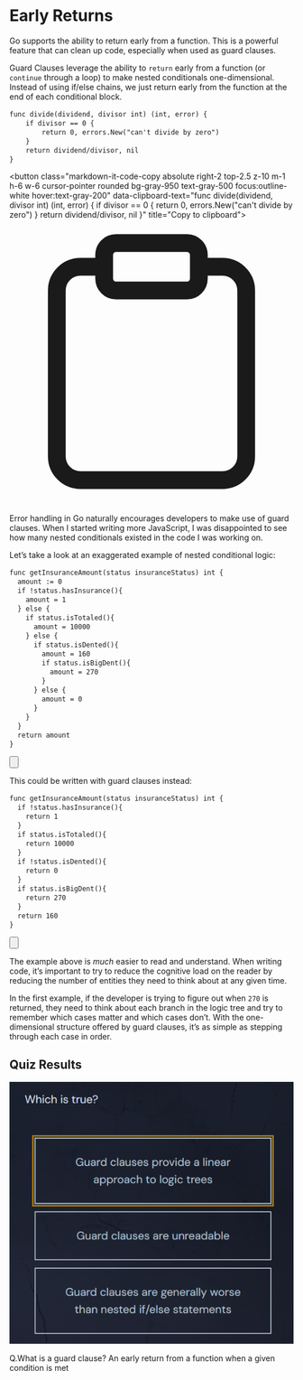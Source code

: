 <h1>Early Returns</h1>
<p>Go supports the ability to return early from a function. This is a powerful feature that can clean up code, especially when used as guard clauses.</p>
<p>Guard Clauses leverage the ability to <code>return</code> early from a function (or <code>continue</code> through a loop) to make nested conditionals one-dimensional. Instead of using if/else chains, we just return early from the function at the end of each conditional block.</p>

<div style="position: relative; isolation: isolate;">
  <pre class="language-go" tabindex="0"><code class="language-go"><span class="token tag">func</span> <span class="token function">divide</span><span class="token punctuation">(</span>dividend<span class="token punctuation">,</span> divisor <span class="token builtin">int</span><span class="token punctuation">)</span> <span class="token punctuation">(</span><span class="token builtin">int</span><span class="token punctuation">,</span> <span class="token builtin">error</span><span class="token punctuation">)</span> <span class="token punctuation">{</span>
	<span class="token keyword keyword-if">if</span> divisor <span class="token operator">==</span> <span class="token number">0</span> <span class="token punctuation">{</span>
		<span class="token keyword keyword-return">return</span> <span class="token number">0</span><span class="token punctuation">,</span> errors<span class="token punctuation">.</span><span class="token function">New</span><span class="token punctuation">(</span><span class="token string">"can't divide by zero"</span><span class="token punctuation">)</span>
	<span class="token punctuation">}</span>
	<span class="token keyword keyword-return">return</span> dividend<span class="token operator">/</span>divisor<span class="token punctuation">,</span> <span class="token boolean">nil</span>
<span class="token punctuation">}</span>
</code></pre>

  <button class="markdown-it-code-copy absolute right-2 top-2.5 z-10 m-1 h-6 w-6 cursor-pointer rounded bg-gray-950 text-gray-500 focus:outline-white hover:text-gray-200" data-clipboard-text="func divide(dividend, divisor int) (int, error) {
	if divisor == 0 {
		return 0, errors.New("can't divide by zero")
	}
	return dividend/divisor, nil
}" title="Copy to clipboard">
    <svg data-slot="icon" aria-hidden="true" fill="none" stroke-width="1.5" stroke="currentColor" viewBox="0 0 24 24" xmlns="http://www.w3.org/2000/svg">
      <rect width="8" height="4" x="8" y="2" rx="1" ry="1"></rect><path d="M16 4h2a2 2 0 0 1 2 2v14a2 2 0 0 1-2 2H6a2 2 0 0 1-2-2V6a2 2 0 0 1 2-2h2"></path>
  </svg>
  </button>
</div>
<p>Error handling in Go naturally encourages developers to make use of guard clauses. When I started writing more JavaScript, I was disappointed to see how many nested conditionals existed in the code I was working on.</p>
<p>Let’s take a look at an exaggerated example of nested conditional logic:</p>

<div style="position: relative; isolation: isolate;">
  <pre class="language-go" tabindex="0"><code class="language-go"><span class="token tag">func</span> <span class="token function">getInsuranceAmount</span><span class="token punctuation">(</span>status insuranceStatus<span class="token punctuation">)</span> <span class="token builtin">int</span> <span class="token punctuation">{</span>
  amount <span class="token operator">:=</span> <span class="token number">0</span>
  <span class="token keyword keyword-if">if</span> <span class="token operator">!</span>status<span class="token punctuation">.</span><span class="token function">hasInsurance</span><span class="token punctuation">(</span><span class="token punctuation">)</span><span class="token punctuation">{</span>
    amount <span class="token operator">=</span> <span class="token number">1</span>
  <span class="token punctuation">}</span> <span class="token keyword keyword-else">else</span> <span class="token punctuation">{</span>
    <span class="token keyword keyword-if">if</span> status<span class="token punctuation">.</span><span class="token function">isTotaled</span><span class="token punctuation">(</span><span class="token punctuation">)</span><span class="token punctuation">{</span>
      amount <span class="token operator">=</span> <span class="token number">10000</span>
    <span class="token punctuation">}</span> <span class="token keyword keyword-else">else</span> <span class="token punctuation">{</span>
      <span class="token keyword keyword-if">if</span> status<span class="token punctuation">.</span><span class="token function">isDented</span><span class="token punctuation">(</span><span class="token punctuation">)</span><span class="token punctuation">{</span>
        amount <span class="token operator">=</span> <span class="token number">160</span>
        <span class="token keyword keyword-if">if</span> status<span class="token punctuation">.</span><span class="token function">isBigDent</span><span class="token punctuation">(</span><span class="token punctuation">)</span><span class="token punctuation">{</span>
          amount <span class="token operator">=</span> <span class="token number">270</span>
        <span class="token punctuation">}</span>
      <span class="token punctuation">}</span> <span class="token keyword keyword-else">else</span> <span class="token punctuation">{</span>
        amount <span class="token operator">=</span> <span class="token number">0</span>
      <span class="token punctuation">}</span>
    <span class="token punctuation">}</span>
  <span class="token punctuation">}</span>
  <span class="token keyword keyword-return">return</span> amount
<span class="token punctuation">}</span>
</code></pre>

  <button class="markdown-it-code-copy absolute right-2 top-2.5 z-10 m-1 h-6 w-6 cursor-pointer rounded bg-gray-950 text-gray-500 focus:outline-white hover:text-gray-200" data-clipboard-text="func getInsuranceAmount(status insuranceStatus) int {
  amount := 0
  if !status.hasInsurance(){
    amount = 1
  } else {
    if status.isTotaled(){
      amount = 10000
    } else {
      if status.isDented(){
        amount = 160
        if status.isBigDent(){
          amount = 270
        }
      } else {
        amount = 0
      }
    }
  }
  return amount
}" title="Copy to clipboard">
    <svg data-slot="icon" aria-hidden="true" fill="none" stroke-width="1.5" stroke="currentColor" viewBox="0 0 24 24" xmlns="http://www.w3.org/2000/svg">
      <rect width="8" height="4" x="8" y="2" rx="1" ry="1"></rect><path d="M16 4h2a2 2 0 0 1 2 2v14a2 2 0 0 1-2 2H6a2 2 0 0 1-2-2V6a2 2 0 0 1 2-2h2"></path>
  </svg>
  </button>
</div>
<p>This could be written with guard clauses instead:</p>

<div style="position: relative; isolation: isolate;">
  <pre class="language-go" tabindex="0"><code class="language-go"><span class="token tag">func</span> <span class="token function">getInsuranceAmount</span><span class="token punctuation">(</span>status insuranceStatus<span class="token punctuation">)</span> <span class="token builtin">int</span> <span class="token punctuation">{</span>
  <span class="token keyword keyword-if">if</span> <span class="token operator">!</span>status<span class="token punctuation">.</span><span class="token function">hasInsurance</span><span class="token punctuation">(</span><span class="token punctuation">)</span><span class="token punctuation">{</span>
    <span class="token keyword keyword-return">return</span> <span class="token number">1</span>
  <span class="token punctuation">}</span>
  <span class="token keyword keyword-if">if</span> status<span class="token punctuation">.</span><span class="token function">isTotaled</span><span class="token punctuation">(</span><span class="token punctuation">)</span><span class="token punctuation">{</span>
    <span class="token keyword keyword-return">return</span> <span class="token number">10000</span>
  <span class="token punctuation">}</span>
  <span class="token keyword keyword-if">if</span> <span class="token operator">!</span>status<span class="token punctuation">.</span><span class="token function">isDented</span><span class="token punctuation">(</span><span class="token punctuation">)</span><span class="token punctuation">{</span>
    <span class="token keyword keyword-return">return</span> <span class="token number">0</span>
  <span class="token punctuation">}</span>
  <span class="token keyword keyword-if">if</span> status<span class="token punctuation">.</span><span class="token function">isBigDent</span><span class="token punctuation">(</span><span class="token punctuation">)</span><span class="token punctuation">{</span>
    <span class="token keyword keyword-return">return</span> <span class="token number">270</span>
  <span class="token punctuation">}</span>
  <span class="token keyword keyword-return">return</span> <span class="token number">160</span>
<span class="token punctuation">}</span>
</code></pre>

  <button class="markdown-it-code-copy absolute right-2 top-2.5 z-10 m-1 h-6 w-6 cursor-pointer rounded bg-gray-950 text-gray-500 focus:outline-white hover:text-gray-200" data-clipboard-text="func getInsuranceAmount(status insuranceStatus) int {
  if !status.hasInsurance(){
    return 1
  }
  if status.isTotaled(){
    return 10000
  }
  if !status.isDented(){
    return 0
  }
  if status.isBigDent(){
    return 270
  }
  return 160
}" title="Copy to clipboard">
    <svg data-slot="icon" aria-hidden="true" fill="none" stroke-width="1.5" stroke="currentColor" viewBox="0 0 24 24" xmlns="http://www.w3.org/2000/svg">
      <rect width="8" height="4" x="8" y="2" rx="1" ry="1"></rect><path d="M16 4h2a2 2 0 0 1 2 2v14a2 2 0 0 1-2 2H6a2 2 0 0 1-2-2V6a2 2 0 0 1 2-2h2"></path>
  </svg>
  </button>
</div>
<p>The example above is <em>much</em> easier to read and understand. When writing code, it’s important to try to reduce the cognitive load on the reader by reducing the number of entities they need to think about at any given time.</p>
<p>In the first example, if the developer is trying to figure out when <code>270</code> is returned, they need to think about each branch in the logic tree and try to remember which cases matter and which cases don’t. With the one-dimensional structure offered by guard clauses, it’s as simple as stepping through each case in order.</p>


## Quiz Results

![Quiz Screenshot](./CH3_Functions_L13_Early_Returns_quiz_result.png)

Q.What is a guard clause?
An early return from a function when a given condition is met